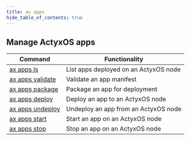 ```yaml
---
title: ax apps
hide_table_of_contents: true
---
```


## Manage ActyxOS apps

Command                      | Functionality |
-----------------------------|------------|
[ax apps ls](ls.md)             | List apps deployed on an ActyxOS node |
[ax apps validate](validate.md) | Validate an app manifest |
[ax apps package](package.md)   | Package an app for deployment|
[ax apps deploy](deploy.md)     | Deploy an app to an ActyxOS node |
[ax apps undeploy](undeploy.md) | Undeploy an app from an ActyxOS node |
[ax apps start](start.md)       | Start an app on an ActyxOS node |
[ax apps stop](stop.md)         | Stop an app on an ActyxOS node |
